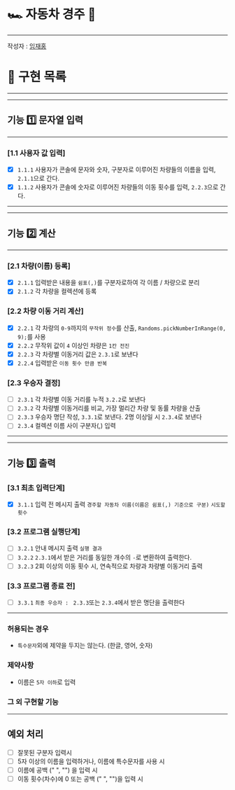 # 🏎️ 자동차 경주 🏁

---
작성자 : [임재홍](https://github.com/ahpicl64)

# 🔧 구현 목록

---

---

## 기능 1️⃣ 문자열 입력

---

### [1.1 사용자 값 입력]

- [x] `1.1.1` 사용자가 콘솔에 문자와 숫자, 구분자로 이루어진 차량들의 이름을 입력, `2.1.1`으로 간다.
- [x] `1.1.2` 사용자가 콘솔에 숫자로 이루어진 차량들의 이동 횟수를 입력, `2.2.3`으로 간다.

---

---

## 기능 2️⃣ 계산

---

### [2.1 차량(이름) 등록]

- [X] `2.1.1` 입력받은 내용을 `쉼표(,)`를 구분자로하여 각 이름 / 차량으로 분리
- [X] `2.1.2` 각 차량을 컬렉션에 등록

### [2.2 차량 이동 거리 계산]

- [X] `2.2.1` 각 차량의 `0-9`까지의 `무작위 정수`를 산출, `Randoms.pickNumberInRange(0, 9);`를 사용
- [X] `2.2.2` 무작위 값이 `4` 이상인 차량은 `1칸 전진`
- [x] `2.2.3` 각 차량별 이동거리 값은 `2.3.1`로 보낸다
- [x] `2.2.4` 입력받은 `이동 횟수 만큼 반복`

### [2.3 우승자 결정]

- [ ] `2.3.1` 각 차량별 이동 거리를 누적 `3.2.2`로 보낸다
- [ ] `2.3.2` 각 차량별 이동거리를 비교, 가장 멀리간 차량 및 동률 차량을 산출
- [ ] `2.3.3` 우승자 명단 작성, `3.3.1`로 보낸다. 2명 이상일 시 `2.3.4`로 보낸다
- [ ] `2.3.4` 컬렉션 이름 사이 구분자(,) 입력

---

---

## 기능 3️⃣ 출력

### [3.1 최초 입력단계]

- [X] `3.1.1` 입력 전 메시지 출력 `경주할 자동차 이름(이름은 쉼표(,) 기준으로 구분)` `시도할 횟수`

### [3.2 프로그램 실행단계]

- [ ] `3.2.1` 안내 메시지 출력 `실행 결과`
- [ ] `3.2.2` `2.3.1`에서 받은 거리를 동일한 개수의 `-`로 변환하여 출력한다.
- [ ] `3.2.3` 2회 이상의 이동 횟수 시, 연속적으로 차량과 차량별 이동거리 출력

### [3.3 프로그램 종료 전]

- [ ] `3.3.1` `최종 우승자 : ` `2.3.3`또는 `2.3.4`에서 받은 명단을 출력한다

---

### 허용되는 경우

- `특수문자`외에 제약을 두지는 않는다. (한글, 영어, 숫자)

### 제약사항

- 이름은 `5자 이하`로 입력

### 그 외 구현할 기능

---

## 예외 처리

- [ ] 잘못된 구분자 입력시
- [ ] 5자 이상의 이름을 입력하거나, 이름에 특수문자를 사용 시
- [ ] 이름에 공백 (" ", "") 을 입력 시
- [ ] 이동 횟수(차수)에 0 또는 공백 (" ", "")을 입력 시
